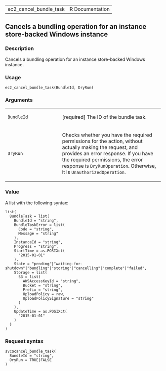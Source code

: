 <table style="width: 100%;">
<tbody>
<tr class="odd">
<td>ec2_cancel_bundle_task</td>
<td style="text-align: right;">R Documentation</td>
</tr>
</tbody>
</table>

## Cancels a bundling operation for an instance store-backed Windows instance

### Description

Cancels a bundling operation for an instance store-backed Windows
instance.

### Usage

    ec2_cancel_bundle_task(BundleId, DryRun)

### Arguments

<table>
<colgroup>
<col style="width: 35%" />
<col style="width: 65%" />
</colgroup>
<tbody>
<tr class="odd">
<td><code id="ec2_cancel_bundle_task_:_BundleId">BundleId</code></td>
<td><p>[required] The ID of the bundle task.</p></td>
</tr>
<tr class="even">
<td><code id="ec2_cancel_bundle_task_:_DryRun">DryRun</code></td>
<td><p>Checks whether you have the required permissions for the action,
without actually making the request, and provides an error response. If
you have the required permissions, the error response is
<code>DryRunOperation</code>. Otherwise, it is
<code>UnauthorizedOperation</code>.</p></td>
</tr>
</tbody>
</table>

### Value

A list with the following syntax:

    list(
      BundleTask = list(
        BundleId = "string",
        BundleTaskError = list(
          Code = "string",
          Message = "string"
        ),
        InstanceId = "string",
        Progress = "string",
        StartTime = as.POSIXct(
          "2015-01-01"
        ),
        State = "pending"|"waiting-for-shutdown"|"bundling"|"storing"|"cancelling"|"complete"|"failed",
        Storage = list(
          S3 = list(
            AWSAccessKeyId = "string",
            Bucket = "string",
            Prefix = "string",
            UploadPolicy = raw,
            UploadPolicySignature = "string"
          )
        ),
        UpdateTime = as.POSIXct(
          "2015-01-01"
        )
      )
    )

### Request syntax

    svc$cancel_bundle_task(
      BundleId = "string",
      DryRun = TRUE|FALSE
    )
